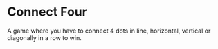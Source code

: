 # Connect Four

A game where you have to connect 4 dots in line, horizontal, vertical or diagonally in a row to win.
